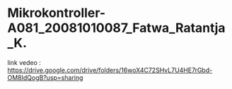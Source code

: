 # Mikrokontroller-A081_20081010087_Fatwa_Ratantja_K.
link vedeo : https://drive.google.com/drive/folders/16woX4C72SHvL7U4HE7rGbd-OM8IdQogB?usp=sharing

